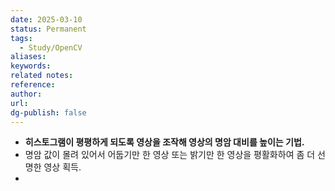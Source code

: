 ```yaml
---
date: 2025-03-10
status: Permanent
tags: 
  - Study/OpenCV
aliases: 
keywords: 
related notes: 
reference: 
author: 
url: 
dg-publish: false
---
```

- **히스토그램이 평평하게 되도록 영상을 조작해 영상의 명암 대비를 높이는 기법.**
- 명암 값이 몰려 있어서 어둡기만 한 영상 또는 밝기만 한 영상을 평활화하여 좀 더 선명한 영상 획득.
- 

